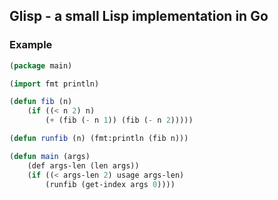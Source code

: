 ## Glisp - a small Lisp implementation in Go

### Example
```lisp
(package main)

(import fmt println)

(defun fib (n)
    (if ((< n 2) n)
        (+ (fib (- n 1)) (fib (- n 2)))))

(defun runfib (n) (fmt:println (fib n)))

(defun main (args)
    (def args-len (len args))
    (if ((< args-len 2) usage args-len)
        (runfib (get-index args 0))))
```